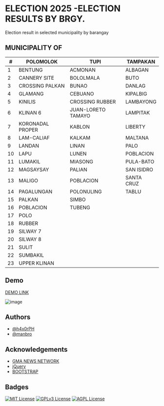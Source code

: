 
# ELECTION 2025 -ELECTION RESULTS BY BRGY. 

Election result in selected municipality by barangay

## MUNICIPALITY OF
| # | POLOMOLOK | TUPI  | TAMPAKAN |
| --| -------- | -------- | -------- |
| 1  | BENTUNG | ACMONAN | ALBAGAN |
| 2  | CANNERY SITE | BOLOLMALA | BUTO |
| 3  | CROSSING PALKAN | BUNAO | DANLAG|
| 4  | GLAMANG | CEBUANO | KIPALBIG |
| 5  | KINILIS | CROSSING RUBBER | LAMBAYONG |
| 6  | KLINAN 6 | JUAN-LORETO TAMAYO | LAMPITAK |
| 7  | KORONADAL PROPER | KABLON | LIBERTY |
| 8  | LAM-CALIAF | KALKAM | MALTANA |
| 9  | LANDAN | LINAN | PALO |
| 10  | LAPU | LUNEN | POBLACION |
| 11  | LUMAKIL | MIASONG | PULA-BATO |
| 12  | MAGSAYSAY | PALIAN | SAN ISIDRO |
| 13  | MALIGO | POBLACION | SANTA CRUZ |
| 14  | PAGALUNGAN | POLONULING | TABLU |
| 15  | PALKAN | SIMBO |  |
| 16  | POBLACION | TUBENG | |
| 17  | POLO | | |
| 18  | RUBBER | | |
| 19  | SILWAY 7 | | |
| 20  | SILWAY 8 | | |
| 21  | SULIT | | |
| 22  | SUMBAKIL | | |
| 23  | UPPER KLINAN | | |

## Demo
[DEMO LINK](https://h4x0rph.github.io/manbro/)

![image](https://github.com/h4x0rPH/manbro/h4x0rph.png)

## Authors

- [@h4x0rPH](https://www.github.com/H4x0rPH)
- [@manbro](https://www.fb.com/eugeneines)


## Acknowledgements

 - [GMA NEWS NETWORK](https://www.gmanetwork.com/news/eleksyon/2025/)
 - [jQuery](https://jquery.com/)
 - [BOOTSTRAP](https://getbootstrap.com/)


## Badges

[![MIT License](https://img.shields.io/badge/License-MIT-green.svg)](https://choosealicense.com/licenses/mit/)
[![GPLv3 License](https://img.shields.io/badge/License-GPL%20v3-yellow.svg)](https://opensource.org/licenses/)
[![AGPL License](https://img.shields.io/badge/license-AGPL-blue.svg)](http://www.gnu.org/licenses/agpl-3.0)


